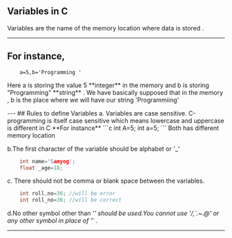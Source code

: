 ## Variables in C

Variables are the name of the memory location where data is stored .

---
 ## For instance,
        a=5,b='Programming '
<p>Here a is storing the value 5 **integer** in the memory and b is storing "Programming" **string** . We have basically supposed that in the memory , b is the place where we will have our string 'Programmiing'</p>
---
## Rules to define Variables
a. Variables are case sensitive. C-programming is itself case sensitive which means lowercase and uppercase is different in C 
**For instance**
```c
    int A=5;
    int a=5;
```
 Both has different memory location

b.The first character of the variable should be alphabet or '_'
```c
    int name='Samyog';
    float _age=18;
```

c. There should not be comma or blank space between the variables.

```c
    int roll,no=36; //will be error
    int roll_no=36; //will be correct
```

d.No other symbol other than '_' should be used.You cannot use '/,`.~.@' or any other symbol in place of '_' .

---
